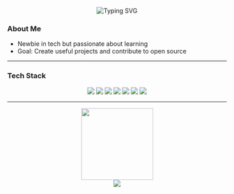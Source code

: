 <p align="center">
  <img src="https://readme-typing-svg.herokuapp.com?size=24&color=A020F0&center=true&vCenter=true&width=500&lines=Tech+Enthusiast" alt="Typing SVG">



### About Me
-  Newbie in tech but passionate about learning
-  Goal: Create useful projects and contribute to open source  

---

### Tech Stack 
<p align="center">
  <img src="https://img.shields.io/badge/HTML5-E34F26?logo=html5&logoColor=white">
  <img src="https://img.shields.io/badge/CSS3-639?logo=css&logoColor=fff">
  <img src="https://img.shields.io/badge/JavaScript-F7DF1E?logo=javascript&logoColor=black">
  <img src="https://img.shields.io/badge/Python-3776AB?logo=python&logoColor=fff">
  <img src="https://img.shields.io/badge/C-A8B9CC?logo=c&logoColor=black">
  <img src="https://img.shields.io/badge/Cygwin-000000?logo=gnu-bash&logoColor=white">
  <img src="https://img.shields.io/badge/Vim-019733?logo=vim&logoColor=white">
</p>

---

<p align="center">
  <img src="https://github-readme-streak-stats.herokuapp.com/?user=onePCode&theme=vision-friendly-dark" height="165">
  <br>
  <img src="https://github-readme-stats.vercel.app/api/top-langs/?username=onePCode&theme=vision-friendly-dark&hide_border=true&include_all_commits=true&count_private=true&layout=compact">
</p>




